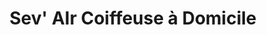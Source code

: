 ---
title: "Sev' AIr Coiffeuse à Domicile"
url: /pierres/sev-air-coiffeuse-a-domicile/
shop: coiffeur
---